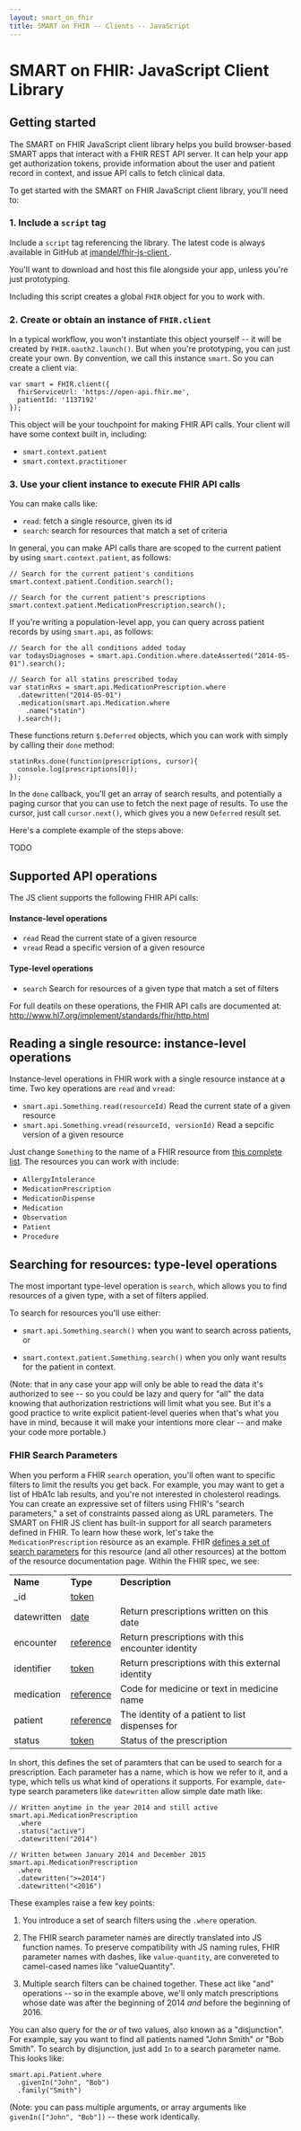 ```yaml
---
layout: smart_on_fhir
title: SMART on FHIR -- Clients -- JavaScript
---
```


# SMART on FHIR: JavaScript Client Library

## Getting started

The SMART on FHIR JavaScript client library helps you build browser-based SMART
apps that interact with a FHIR REST API server. It can help your app get
authorization tokens, provide information about the user and patient record in
context, and issue API calls to fetch clinical data.

To get started with the SMART on FHIR JavaScript client library, you'll need to:

### 1. Include a `script` tag

Include a `script` tag referencing the library. The latest code is always
available in GitHub at
[jmandel/fhir-js-client ](https://raw.githubusercontent.com/jmandel/fhir-js-client/master/dist/fhir-client.js).

You'll want to download and host this file alongside your app, unless you're
just prototyping.

Including this script creates a global `FHIR` object for you to work with.

### 2. Create or obtain an instance of `FHIR.client`

In a typical workflow, you won't instantiate this object yourself -- it will
be created by `FHIR.oauth2.launch()`. But when you're prototyping, you can just
create your own. By convention, we call this instance `smart`. So you can
create a client via:

```
var smart = FHIR.client({
  fhirServiceUrl: 'https://open-api.fhir.me',
  patientId: '1137192'
});
```

This object will be your touchpoint for making FHIR API calls. Your client
will have some context built in, including:

* `smart.context.patient`
* `smart.context.practitioner`

### 3. Use your client instance to execute FHIR API calls

You can make calls like:

* `read`: fetch a single resource, given its id
* `search`: search for resources that match a set of criteria

In general, you can make API calls thare are scoped to the current patient by
using `smart.context.patient`, as follows:

```
// Search for the current patient's conditions
smart.context.patient.Condition.search();

// Search for the current patient's prescriptions
smart.context.patient.MedicationPrescription.search();
```

If you're writing a population-level app, you can query across patient records
by using `smart.api`, as follows:

```
// Search for the all conditions added today
var todaysDiagnoses = smart.api.Condition.where.dateAsserted("2014-05-01").search();

// Search for all statins prescribed today
var statinRxs = smart.api.MedicationPrescription.where
  .datewritten("2014-05-01")
  .medication(smart.api.Medication.where
    .name("statin")
  ).search();
```

These functions return `$.Deferred` objects, which you can work with simply by
calling their `done` method:

```
statinRxs.done(function(prescriptions, cursor){
  console.log(prescriptions[0]);
});
```

In the `done` callback, you'll get an array of search results, and potentially
a paging cursor that you can use to fetch the next page of results. To use the
cursor, just call `cursor.next()`, which gives you a new `Deferred` result set.

Here's a complete example of the steps above:

TODO <!-- plunkr iframe embed -->

## Supported API operations

The JS client supports the following FHIR API calls:

#### Instance-level operations

* `read`  Read the current state of a given resource
* `vread` Read a specific version of a given resource

#### Type-level operations

* `search` Search for resources of a given type that match a set of filters

For full deatils on these operations, the FHIR API calls are documented at:
http://www.hl7.org/implement/standards/fhir/http.html

## Reading a single resource: instance-level operations

Instance-level operations in FHIR work with a single resource instance at a
time. Two key operations are `read` and `vread`:

  * `smart.api.Something.read(resourceId)`  Read the current state of a given resource
  * `smart.api.Something.vread(resourceId, versionId)`  Read a sepcific version of a given resource

Just change `Something` to the name of a FHIR resource from [this complete
list](http://www.hl7.org/implement/standards/fhir/resourcelist.html). The
resources you can work with include:

* `AllergyIntolerance`
* `MedicationPrescription`
* `MedicationDispense`
* `Medication`
* `Observation`
* `Patient`
* `Procedure`

## Searching for resources: type-level operations

The most important type-level operation is `search`, which allows you to find
resources of a given type, with a set of filters applied.

To search for resources you'll use either:

 * `smart.api.Something.search()`  when you want to search across patients, or

 * `smart.context.patient.Something.search()` when you only want results for the patient in context.

(Note: that in any case your app will only be able to read the data it's
authorized to see -- so you could be lazy and query for "all" the data knowing
that authorization restrictions will limit what you see. But it's a good
practice to write explicit patient-level queries when that's what you have in
mind, because it will make your intentions more clear -- and make your code
more portable.)

### FHIR Search Parameters

When you perform a FHIR `search` operation, you'll often want to specific
filters to limit the results you get back. For example, you may want to get a
list of HbA1c lab results, and you're not interested in cholesterol readings.
You can create an expressive set of filters using FHIR's "search parameters," a
set of constraints passed along as URL parameters. The SMART on FHIR JS client
has built-in support for all search parameters defined in FHIR. To learn how
these work, let's take the `MedicationPrescription` resource as an example.
FHIR [defines a set of search
parameters](http://www.hl7.org/implement/standards/fhir/medicationprescription.html#search)
for this resource (and all other resources) at the bottom of the resource documentation page. Within the FHIR spec, we see:

<table class="list">
<tr><td><b>Name</b></td><td><b>Type</b></td><td><b>Description</b></td></tr>
<tr><td>_id</td><td><a href="http://www.hl7.org/implement/standards/fhir/search.html#token">token</a></td><td/></tr>
<tr><td>datewritten</td><td><a href="http://www.hl7.org/implement/standards/fhir/search.html#date">date</a></td><td>Return prescriptions written on this date</td></tr>
<tr><td>encounter</td><td><a href="http://www.hl7.org/implement/standards/fhir/search.html#reference">reference</a></td><td>Return prescriptions with this encounter identity</td></tr>
<tr><td>identifier</td><td><a href="http://www.hl7.org/implement/standards/fhir/search.html#token">token</a></td><td>Return prescriptions with this external identity</td></tr>
<tr><td>medication</td><td><a href="http://www.hl7.org/implement/standards/fhir/search.html#reference">reference</a></td><td>Code for medicine or text in medicine name</td></tr>
<tr><td>patient</td><td><a href="http://www.hl7.org/implement/standards/fhir/search.html#reference">reference</a></td><td>The identity of a patient to list dispenses  for</td></tr>
<tr><td>status</td><td><a href="http://www.hl7.org/implement/standards/fhir/search.html#token">token</a></td><td>Status of the prescription</td></tr>
</table>

In short, this defines the set of paramters that can be used to search for a
prescription. Each parameter has a name, which is how we refer to it, and a
type, which tells us what kind of operations it supports. For example,
`date`-type search parameters like `datewritten` allow simple date math like:

```
// Written anytime in the year 2014 and still active
smart.api.MedicationPrescription
  .where
  .status("active")
  .datewritten("2014")

// Written between January 2014 and December 2015
smart.api.MedicationPrescription
  .where
  .datewritten(">=2014")
  .datewritten("<2016")
```

These examples raise a few key points:

1. You introduce a set of search filters using the `.where` operation.

2. The FHIR search parameter names are directly translated into JS function
names. To preserve compatibility with JS naming rules, FHIR parameter names
with dashes, like `value-quantity`, are convereted to camel-cased names like
"valueQuantity".

3. Multiple search filters can be chained together. These act like "and"
operations -- so  in the example above, we'll only match prescriptions whose
date was after the beginning of 2014 *and* before the beginning of 2016.

You can also query for  the *or* of two values, also known as a "disjunction".
For example, say you want to find all patients named "John Smith" *or* "Bob
Smith". To search by disjunction, just add `In` to a search parameter name.
This looks like:

```
smart.api.Patient.where
  .givenIn("John", "Bob")
  .family("Smith")
```

(Note: you can pass multiple arguments, or array arguments like
`givenIn(["John", "Bob"])` -- these work identically.
